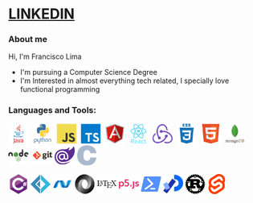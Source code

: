 # [LINKEDIN](https://www.linkedin.com/in/francisco-lima-)

### About me

Hi, I'm Francisco Lima

* I'm pursuing a Computer Science Degree
* I'm Interested in almost everything tech related, I specially love functional programming

### Languages and Tools:

<div>
  <img src="https://github.com/devicons/devicon/blob/master/icons/java/java-original-wordmark.svg" title="Java" alt="Java" width="40" height="40"/>&nbsp;
  <img src="https://github.com/devicons/devicon/blob/master/icons/python/python-original-wordmark.svg" title="Python" alt="Python" width="40" height="40"/>&nbsp;
   <img src="https://github.com/devicons/devicon/blob/master/icons/javascript/javascript-original.svg" title="JavaScript" alt="JavaScript" width="40" height="40"/>&nbsp;
   <img src="https://github.com/devicons/devicon/blob/master/icons/typescript/typescript-original.svg" title="TypeScript" alt="TypeScript" width="40" height="40"/>&nbsp;
    <img src="https://github.com/devicons/devicon/blob/master/icons/angularjs/angularjs-original.svg" title="Angular" alt="Angular" width="40" height="40"/>&nbsp;
  <img src="https://github.com/devicons/devicon/blob/master/icons/react/react-original-wordmark.svg" title="React" alt="React" width="40" height="40"/>&nbsp;
  <img src="https://github.com/devicons/devicon/blob/master/icons/redux/redux-original.svg" title="Redux" alt="Redux " width="40" height="40"/>&nbsp;
  <img src="https://github.com/devicons/devicon/blob/master/icons/css3/css3-plain-wordmark.svg"  title="CSS3" alt="CSS" width="40" height="40"/>&nbsp;
  <img src="https://github.com/devicons/devicon/blob/master/icons/html5/html5-original.svg" title="HTML5" alt="HTML" width="40" height="40"/>&nbsp;
    <img src="https://github.com/devicons/devicon/blob/master/icons/mongodb/mongodb-original-wordmark.svg" title="MongoDB"  alt="MongoDB" width="40" height="40"/>&nbsp;
  <img src="https://github.com/devicons/devicon/blob/master/icons/nodejs/nodejs-original-wordmark.svg" title="NodeJS" alt="NodeJS" width="40" height="40"/>&nbsp;
  <img src="https://github.com/devicons/devicon/blob/master/icons/git/git-original-wordmark.svg" title="Git" alt="Git" width="40" height="40"/>
  <img src="https://github.com/devicons/devicon/blob/master/icons/blazor/blazor-original.svg"
  title="Blazor" alt="Blazor" width="40" height="40">
  <img src="https://github.com/devicons/devicon/blob/master/icons/c/c-original.svg"
  title="C" alt="C" width="40" height="40">
  
  <img src="https://github.com/devicons/devicon/blob/master/icons/csharp/csharp-original.svg"
  title="C#" alt="C#" width="40" height="40">
  <img src="https://github.com/devicons/devicon/blob/master/icons/fsharp/fsharp-original.svg"
  title="F#" alt="F#" width="40" height="40">
  <img src="https://github.com/devicons/devicon/blob/master/icons/dot-net/dot-net-original.svg"
  title=".net" alt=".net" width="40" height="40">
  <img src="https://github.com/devicons/devicon/blob/master/icons/json/json-original.svg"
  title="JSON" alt="JSON" width="40" height="40">
  <img src="https://github.com/devicons/devicon/blob/master/icons/latex/latex-original.svg"
  title="LaTeX" alt="LaTeX" width="40" height="40">
  <img src="https://github.com/devicons/devicon/blob/master/icons/p5js/p5js-original.svg"
  title="p5.js" alt="p5.js" width="40" height="40">
  <img src="https://github.com/devicons/devicon/blob/master/icons/powershell/powershell-original.svg"
  title="PowerShell" alt="PowerShell" width="40" height="40">
  <img src="https://github.com/devicons/devicon/blob/master/icons/processing/processing-original.svg"
  title="Processing" alt="Processing" width="40" height="40">
  <img src="https://github.com/devicons/devicon/blob/master/icons/rust/rust-original.svg"
  title="rust" alt="rust" width="40" height="40">
  <img src="https://github.com/devicons/devicon/blob/master/icons/svelte/svelte-original.svg"
  title="svelte" alt="svelte" width="40" height="40">
  
</div>
